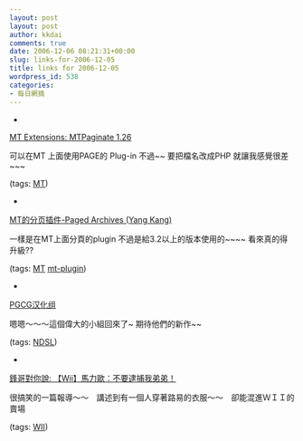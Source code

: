 ```yaml
---
layout: post
layout: post
author: kkdai
comments: true
date: 2006-12-06 08:21:31+00:00
slug: links-for-2006-12-05
title: links for 2006-12-05
wordpress_id: 538
categories:
- 每日網摘
---
```



	
  * 
		

[MT Extensions: MTPaginate 1.26](http://www.nonplus.net/software/mt/MTPaginate.htm)


		

可以在MT 上面使用PAGE的 Plug-in 不過~~ 要把檔名改成PHP 就讓我感覺很差~~~


		

(tags: [MT](http://del.icio.us/kkdai/MT))


	

	
  * 
		

[MT的分页插件-Paged Archives (Yang Kang)](http://www.yangkang.org/archives/2006/09/mtpaged_archives.html#comments)


		

一樣是在MT上面分頁的plugin 不過是給3.2以上的版本使用的~~~~ 看來真的得升級??


		

(tags: [MT](http://del.icio.us/kkdai/MT) [mt-plugin](http://del.icio.us/kkdai/mt-plugin))


	

	
  * 
		

[PGCG汉化组](http://www.tgbus.com/gba/pgcg/index.htm)


		

嗯嗯～～～這個偉大的小組回來了~ 期待他們的新作~~


		

(tags: [NDSL](http://del.icio.us/kkdai/NDSL))


	

	
  * 
		

[鋒哥對你說: 【Wii】馬力歐：不要逮捕我弟弟！](http://linfon0423.blogspot.com/2006/12/wii.html)


		

很搞笑的一篇報導～～　講述到有一個人穿著路易的衣服～～　卻能混進ＷＩＩ的賣場


		

(tags: [WII](http://del.icio.us/kkdai/WII))


	


